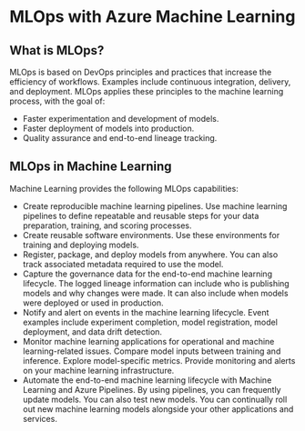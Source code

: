 # MLOps with Azure Machine Learning

## What is MLOps?
MLOps is based on DevOps principles and practices that increase the efficiency of workflows. Examples include continuous integration, delivery, and deployment. MLOps applies these principles to the machine learning process, with the goal of:
- Faster experimentation and development of models.
- Faster deployment of models into production.
- Quality assurance and end-to-end lineage tracking.

## MLOps in Machine Learning
Machine Learning provides the following MLOps capabilities:
- Create reproducible machine learning pipelines. Use machine learning pipelines to define repeatable and reusable steps for your data preparation, training, and scoring processes.
- Create reusable software environments. Use these environments for training and deploying models.
- Register, package, and deploy models from anywhere. You can also track associated metadata required to use the model.
- Capture the governance data for the end-to-end machine learning lifecycle. The logged lineage information can include who is publishing models and why changes were made. It can also include when models were deployed or used in production.
- Notify and alert on events in the machine learning lifecycle. Event examples include experiment completion, model registration, model deployment, and data drift detection.
- Monitor machine learning applications for operational and machine learning-related issues. Compare model inputs between training and inference. Explore model-specific metrics. Provide monitoring and alerts on your machine learning infrastructure.
- Automate the end-to-end machine learning lifecycle with Machine Learning and Azure Pipelines. By using pipelines, you can frequently update models. You can also test new models. You can continually roll out new machine learning models alongside your other applications and services.
